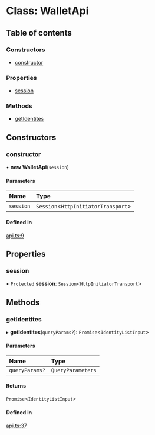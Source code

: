 # Class: WalletApi

## Table of contents

### Constructors

- [constructor](WalletApi.md#constructor)

### Properties

- [session](WalletApi.md#session)

### Methods

- [getIdentites](WalletApi.md#getidentites)

## Constructors

### constructor

• **new WalletApi**(`session`)

#### Parameters

| Name | Type |
| :------ | :------ |
| `session` | `Session`<`HttpInitiatorTransport`\> |

#### Defined in

[api.ts:9](https://gitlab.com/i3-market/code/wp3/t3.2/i3m-wallet-monorepo/-/blob/d6cb000/packages/wallet-protocol-api/src/ts/api.ts#L9)

## Properties

### session

• `Protected` **session**: `Session`<`HttpInitiatorTransport`\>

## Methods

### getIdentites

▸ **getIdentites**(`queryParams?`): `Promise`<`IdentityListInput`\>

#### Parameters

| Name | Type |
| :------ | :------ |
| `queryParams?` | `QueryParameters` |

#### Returns

`Promise`<`IdentityListInput`\>

#### Defined in

[api.ts:37](https://gitlab.com/i3-market/code/wp3/t3.2/i3m-wallet-monorepo/-/blob/d6cb000/packages/wallet-protocol-api/src/ts/api.ts#L37)

